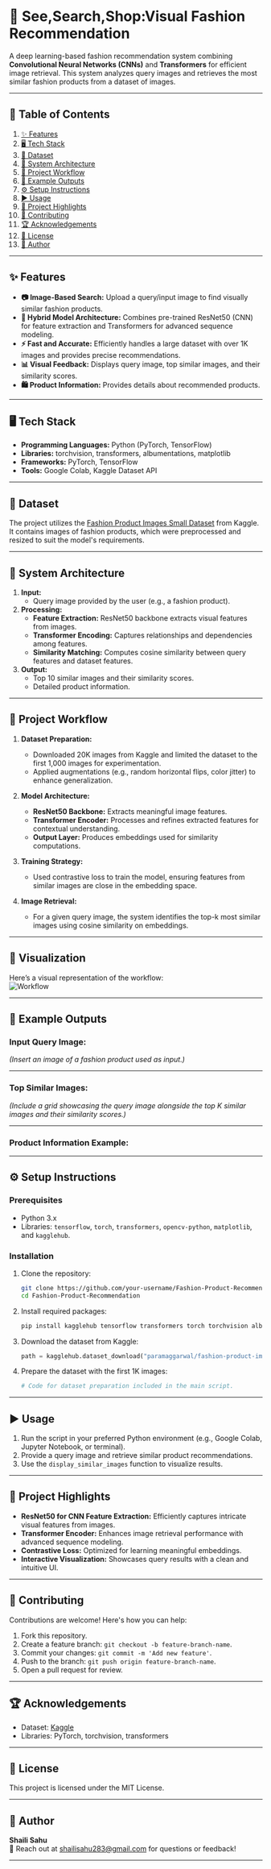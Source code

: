 # **👗 See,Search,Shop:Visual Fashion Recommendation**  

A deep learning-based fashion recommendation system combining **Convolutional Neural Networks (CNNs)** and **Transformers** for efficient image retrieval. This system analyzes query images and retrieves the most similar fashion products from a dataset of images.  

---

## **📑 Table of Contents**  
1. [✨ Features](#features)
2. [🖥️ Tech Stack](#Tech-Stack)
3. [📂 Dataset](#Dataset)
4. [🌟 System Architecture](#system-architecture)  
5. [🚀 Project Workflow](#Project-Workflow)  
6. [📸 Example Outputs](#example-outputs)  
7. [⚙️ Setup Instructions](#setup-instructions)  
8. [▶️ Usage](#usage)  
9. [🔗 Project Highlights](#project-highlights)  
10. [🤝 Contributing](#contributing)
11. [🏆 Acknowledgements](#Acknowledgements)
12. [📜 License](#license)  
13. [👤 Author](#author)  

---

## **✨ Features**  
- **📷 Image-Based Search:** Upload a query/input image to find visually similar fashion products.  
- **🧠 Hybrid Model Architecture:** Combines pre-trained ResNet50 (CNN) for feature extraction and Transformers for advanced sequence modeling.  
- **⚡ Fast and Accurate:** Efficiently handles a large dataset with over 1K images and provides precise recommendations.  
- **📊 Visual Feedback:** Displays query image, top similar images, and their similarity scores.  
- **🛍️ Product Information:** Provides details about recommended products.  

---

## 🖥️ **Tech Stack**  

- **Programming Languages:** Python (PyTorch, TensorFlow)  
- **Libraries:** torchvision, transformers, albumentations, matplotlib  
- **Frameworks:** PyTorch, TensorFlow  
- **Tools:** Google Colab, Kaggle Dataset API  

---

## 📂 **Dataset**  

The project utilizes the [Fashion Product Images Small Dataset](https://www.kaggle.com/datasets/paramaggarwal/fashion-product-images-small) from Kaggle. It contains images of fashion products, which were preprocessed and resized to suit the model's requirements.  

---

## **📂 System Architecture**  
1. **Input:**  
   - Query image provided by the user (e.g., a fashion product).  
2. **Processing:**  
   - **Feature Extraction:** ResNet50 backbone extracts visual features from images.  
   - **Transformer Encoding:** Captures relationships and dependencies among features.  
   - **Similarity Matching:** Computes cosine similarity between query features and dataset features.  
3. **Output:**  
   - Top 10 similar images and their similarity scores.  
   - Detailed product information.  

---

## 🚀 **Project Workflow**  

1. **Dataset Preparation:**  
   - Downloaded 20K images from Kaggle and limited the dataset to the first 1,000 images for experimentation.  
   - Applied augmentations (e.g., random horizontal flips, color jitter) to enhance generalization.  

2. **Model Architecture:**  
   - **ResNet50 Backbone:** Extracts meaningful image features.  
   - **Transformer Encoder:** Processes and refines extracted features for contextual understanding.  
   - **Output Layer:** Produces embeddings used for similarity computations.  

3. **Training Strategy:**  
   - Used contrastive loss to train the model, ensuring features from similar images are close in the embedding space.  

4. **Image Retrieval:**  
   - For a given query image, the system identifies the top-k most similar images using cosine similarity on embeddings.  

---

## 📸 **Visualization**  

Here’s a visual representation of the workflow:  
![Workflow](https://via.placeholder.com/1200x300)  

---

## **📸 Example Outputs**  

### **Input Query Image:**  
*(Insert an image of a fashion product used as input.)*  

---

### **Top Similar Images:**  
*(Include a grid showcasing the query image alongside the top K similar images and their similarity scores.)*  

---

### **Product Information Example:**  


---


## **⚙️ Setup Instructions**  

### **Prerequisites**  
- Python 3.x  
- Libraries: `tensorflow`, `torch`, `transformers`, `opencv-python`, `matplotlib`, and `kagglehub`.  

### **Installation**  
1. Clone the repository:  
   ```bash
   git clone https://github.com/your-username/Fashion-Product-Recommendation.git
   cd Fashion-Product-Recommendation
   ```  
2. Install required packages:  
   ```bash
   pip install kagglehub tensorflow transformers torch torchvision albumentations matplotlib
   ```  
3. Download the dataset from Kaggle:  
   ```python
   path = kagglehub.dataset_download("paramaggarwal/fashion-product-images-small")
   ```  
4. Prepare the dataset with the first 1K images:  
   ```python
   # Code for dataset preparation included in the main script.
   ```  

---

## **▶️ Usage**  
1. Run the script in your preferred Python environment (e.g., Google Colab, Jupyter Notebook, or terminal).  
2. Provide a query image and retrieve similar product recommendations.  
3. Use the `display_similar_images` function to visualize results.  

---

## **🔗 Project Highlights**  
- **ResNet50 for CNN Feature Extraction:** Efficiently captures intricate visual features from images.  
- **Transformer Encoder:** Enhances image retrieval performance with advanced sequence modeling.  
- **Contrastive Loss:** Optimized for learning meaningful embeddings.  
- **Interactive Visualization:** Showcases query results with a clean and intuitive UI.  

---

## **🤝 Contributing**  
Contributions are welcome! Here's how you can help:  
1. Fork this repository.  
2. Create a feature branch: `git checkout -b feature-branch-name`.  
3. Commit your changes: `git commit -m 'Add new feature'`.  
4. Push to the branch: `git push origin feature-branch-name`.  
5. Open a pull request for review.  

---

## 🏆 **Acknowledgements**  

- Dataset: [Kaggle](https://www.kaggle.com/)  
- Libraries: PyTorch, torchvision, transformers  

---

## **📜 License**  
This project is licensed under the MIT License.  

---

## **👤 Author**  
**Shaili Sahu**  
📧 Reach out at [shailisahu283@gmail.com](mailto:shailisahu283@gmail.com) for questions or feedback!  

---
